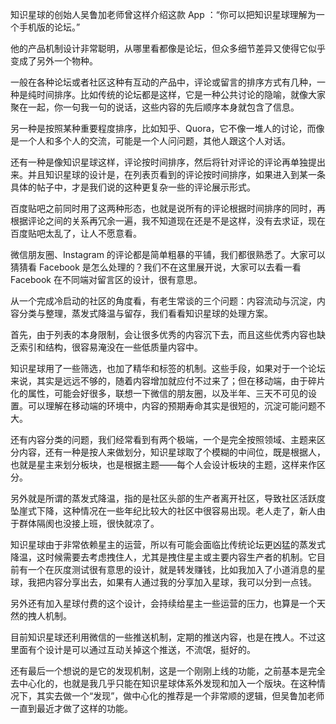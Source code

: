 知识星球的创始人吴鲁加老师曾这样介绍这款 App ：“你可以把知识星球理解为一个手机版的论坛。”

他的产品机制设计非常聪明，从哪里看都像是论坛，但众多细节差异又使得它似乎变成了另外一个物种。

一般在各种论坛或者社区这种有互动的产品中，评论或留言的排序方式有几种，一种是纯时间排序。比如传统的论坛都是这样，它是一种公共讨论的隐喻，就像大家聚在一起，你一句我一句的说话，这些内容的先后顺序本身就包含了信息。

另一种是按照某种重要程度排序，比如知乎、Quora，它不像一堆人的讨论，而像是一个人和多个人的交流，可能是一个人问问题，其他人跟这个人对话。

还有一种是像知识星球这样，评论按时间排序，然后将针对评论的评论再单独提出来。并且知识星球的设计是，在列表页看到的评论按时间排序，如果进入到某一条具体的帖子中，才是我们说的这种更复杂一些的评论展示形式。

百度贴吧之前同时用了这两种形态，也就是说所有的评论根据时间排序的同时，再根据评论之间的关系再冗余一遍，我不知道现在还是不是这样，没有去求证，现在百度贴吧太乱了，让人不愿意看。

微信朋友圈、Instagram 的评论都是简单粗暴的平铺，我们都很熟悉了。大家可以猜猜看 Facebook 是怎么处理的？我们不在这里展开说，大家可以去看一看 Facebook 在不同端对留言区的设计，很有意思。

从一个完成冷启动的社区的角度看，有老生常谈的三个问题：内容流动与沉淀，内容分类与整理，蒸发式降温与留存，我们看看知识星球的处理方案。

首先，由于列表的本身限制，会让很多优秀的内容沉下去，而且这些优秀内容也缺乏索引和结构，很容易淹没在一些低质量内容中。

知识星球用了一些筛选，也加了精华和标签的机制。这些手段，如果对于一个论坛来说，其实是远远不够的，随着内容增加就应付不过来了；但在移动端，由于碎片化的属性，可能会好很多，联想一下微信的朋友圈，以及半年、三天不可见的设置。可以理解在移动端的环境中，内容的预期寿命其实是很短的，沉淀可能问题不大。

还有内容分类的问题，我们经常看到有两个极端，一个是完全按照领域、主题来区分内容，还有一种是按人来做划分，知识星球取了个模糊的中间位，既是根据人，也就是星主来划分板块，也是根据主题——每个人会设计板块的主题，这样来作区分。

另外就是所谓的蒸发式降温，指的是社区头部的生产者离开社区，导致社区活跃度坠崖式下降，这种情况在一些年纪比较大的社区中很容易出现。老人走了，新人由于群体隔阂也没接上班，很快就凉了。

知识星球由于非常依赖星主的运营，所以有可能会面临比传统论坛更凶猛的蒸发式降温，这时候需要去考虑拽住人，尤其是拽住星主或主要内容生产者的机制。它目前有一个在灰度测试很有意思的设计，就是转发赚钱，比如我加入了小道消息的星球，我把内容分享出去，如果有人通过我的分享加入星球，我可以分到一点钱。

另外还有加入星球付费的这个设计，会持续给星主一些运营的压力，也算是一个天然的拽人机制。

目前知识星球还利用微信的一些推送机制，定期的推送内容，也是在拽人。不过这里面有个设计是可以通过互动关掉这个推送，不流氓，挺好的。

还有最后一个想说的是它的发现机制，这是一个刚刚上线的功能，之前基本是完全去中心化的，也就是我几乎只能在知识星球体系外发现和加入一个版块。在这种情况下，其实去做一个“发现”，做中心化的推荐是一个非常顺的逻辑，但吴鲁加老师一直到最近才做了这样的功能。
